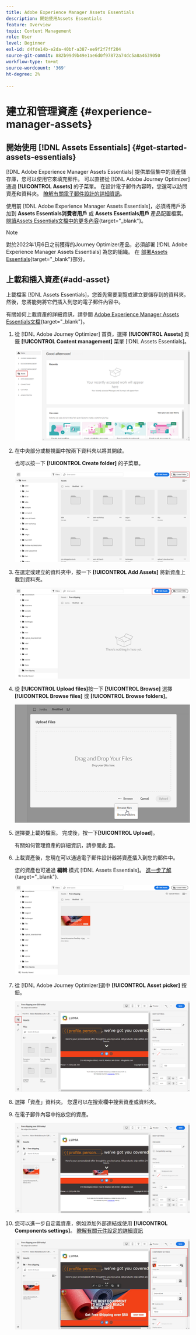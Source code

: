 ```yaml
---
title: Adobe Experience Manager Assets Essentials
description: 開始使用Assets Essentials
feature: Overview
topic: Content Management
role: User
level: Beginner
exl-id: d4fde14b-e2da-40bf-a387-ee9f2f7ff204
source-git-commit: 882b99d9b49e1ae6d0f97872a74dc5a8a4639050
workflow-type: tm+mt
source-wordcount: '369'
ht-degree: 2%

---
```


# 建立和管理資產  {#experience-manager-assets}

## 開始使用 [!DNL Assets Essentials] {#get-started-assets-essentials}

[!DNL Adobe Experience Manager Assets Essentials] 提供單個集中的資產儲存庫，您可以使用它來填充郵件。 可以直接從 [!DNL Adobe Journey Optimizer] 通過 **[!UICONTROL Assets]** 的子菜單。 在設計電子郵件內容時，您還可以訪問資產和資料夾。 [瞭解有關電子郵件設計的詳細資訊](design-emails.md)。

使用前 [!DNL Adobe Experience Manager Assets Essentials]，必須將用戶添加到 **Assets Essentials消費者用戶** 或 **Assets Essentials用戶** 產品配置檔案。 [閱讀Assets Essentials文檔中的更多內容](https://experienceleague.adobe.com/docs/experience-manager-assets-essentials/help/deploy-administer.html){target=&quot;_blank&quot;}。

>[!NOTE]
>對於2022年1月6日之前獲得的Journey Optimizer產品，必須部署 [!DNL Adobe Experience Manager Assets Essentials] 為您的組織。 在 [部署Assets Essentials](https://experienceleague.adobe.com/docs/experience-manager-assets-essentials/help/deploy-administer.html){target=&quot;_blank&quot;}部分。

## 上載和插入資產{#add-asset}

上載檔案 [!DNL Assets Essentials]，您首先需要瀏覽或建立要儲存到的資料夾。 然後，您將能夠將它們插入到您的電子郵件內容中。

有關如何上載資產的詳細資訊，請參閱 [Adobe Experience Manager Assets Essentials文檔](https://experienceleague.adobe.com/docs/experience-manager-assets-essentials/help/add-delete.html){target=&quot;_blank&quot;}。

1. 從 [!DNL Adobe Journey Optimizer] 首頁，選擇 **[!UICONTROL Assets]** 頁籤 **[!UICONTROL Content management]** 菜單 [!DNL Assets Essentials]。

   ![](assets/media_library_1.png)

1. 在中央部分或樹視圖中按兩下資料夾以將其開啟。

   也可以按一下 **[!UICONTROL Create folder]** 的子菜單。

   ![](assets/media_library_8.png)

1. 在選定或建立的資料夾中，按一下 **[!UICONTROL Add Assets]** 將新資產上載到資料夾。

   ![](assets/media_library_2.png)

1. 從 **[!UICONTROL Upload files]**&#x200B;按一下 **[!UICONTROL Browse]** 選擇 **[!UICONTROL Browse files]** 或 **[!UICONTROL Browse folders]**。

   ![](assets/media_library_3.png)

1. 選擇要上載的檔案。 完成後，按一下&#x200B;**[!UICONTROL Upload]**。

   有關如何管理資產的詳細資訊，請參閱此 [頁](https://experienceleague.adobe.com/docs/experience-manager-assets-essentials/help/manage-organize.html)。

1. 上載資產後，您現在可以通過電子郵件設計器將資產插入到您的郵件中。

   您的資產也可通過 **編輯** 模式 [!DNL Assets Essentials]。 [進一步了解](https://experienceleague.adobe.com/docs/experience-manager-assets-essentials/help/edit-images.html){target=&quot;_blank&quot;}.

   ![](assets/media_library_12.png)

1. 從 [!DNL Adobe Journey Optimizer]選中 **[!UICONTROL Asset picker]** 按鈕。

   ![](assets/media_library_5.png)

1. 選擇「資產」資料夾。 您還可以在搜索欄中搜索資產或資料夾。

1. 在電子郵件內容中拖放您的資產。

   ![](assets/media_library_6.png)

1. 您可以進一步自定義資產，例如添加外部連結或使用 **[!UICONTROL Components settings]**。 [瞭解有關元件設定的詳細資訊](content-components.md)

   ![](assets/media_library_13.png)
